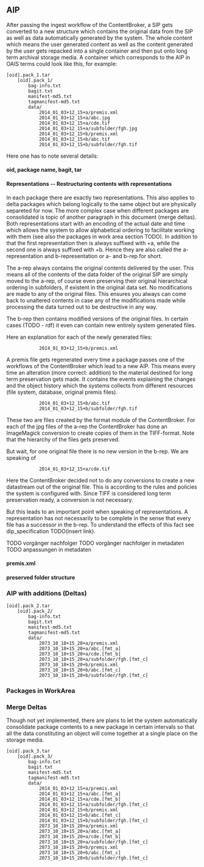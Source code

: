 

## AIP

After passing the ingest workflow of the ContentBroker, a SIP gets converted
to a new structure which contains the original data from the SIP as well as
data automatically generated by the system. 
The whole content which means the user generated content as well as the content
generated by the user gets repacked into a single container and then put
onto long term archival storage media. A container which corresponds to the AIP
in OAIS terms could look like this, for example:

    [oid].pack_1.tar
        [oid].pack_1/
        	bag-info.txt
        	bagit.txt
        	manifest-md5.txt
        	tagmanifest-md5.txt
        	data/
        		2014_01_03+12_15+a/premis.xml
        		2014_01_03+12_15+a/abc.jpg
        		2014_01_03+12_15+a/cde.tif
        		2014_01_03+12_15+a/subfolder/fgh.jpg
        		2014_01_03+12_15+b/premis.xml
        		2014_01_03+12_15+b/abc.tif
        		2014_01_03+12_15+b/subfolder/fgh.tif
        		
Here one has to note several details:

#### oid, package name, bagit, tar

#### Representations -- Restructuring contents with representations

In each package there are
exactly two representations. This also applies to delta packages which belong logically to the same object but
are physically separeted for now. The more complex case when different packages are consolidated is topic of
another paragraph in this document (merge deltas). Both representations start with an encoding of the actual
date and time which allows the system to allow alphabetical ordering to facilitate working with them (see also
the packages in work area section TODO). In addition to that the first representation then is always 
suffixed with +a, while the second one is always suffixed with +b. Hence they are also called the a-representation
and b-representation or a- and b-rep for short. 

The a-rep always contains the original contents delivered by
the user. This means all of the contents of the data folder of the original SIP are simply moved to the a-rep, of course
even preserving their original hierarchical ordering in subfolders, if existent in the original data set.
No modifications are made to any of the original files. This ensures you always can come back to unaltered contents
in case any of the modifications made while processing the data turned out to be destructive in any way. 

The b-rep then contains modified versions of the original files. In certain cases (TODO - rdf) it even can contain
new entirely system generated files.

Here an explanation for each of the newly generated files:

        		2014_01_03+12_15+b/premis.xml
        		
A premis file gets regenerated every time a package passes one of the workflows of the ContentBroker which lead
to a new AIP. This means every time an alteration (more correct: addition) to the material destined for long term
preservation gets made. It contains the events explaining the changes and the object history which the systems
collects from different resources (file system, database, original premis files).
        		
        		2014_01_03+12_15+b/abc.tif
        		2014_01_03+12_15+b/subfolder/fgh.tif 
        		
These two are files created by the format module of the ContentBroker. For each of the jpg files of the a-rep the
ContentBroker has done an ImageMagick conversion to create copies of them in the TIFF-format. Note that the hierarchy
of the files gets preserved.
        		
But wait, for one original file there is no new version in the b-rep. We are speaking of
        		
        		2014_01_03+12_15+a/cde.tif
        		
Here the ContentBroker decided not to do any conversions to create a new datastream out of the original file. This
is according to the rules and policies the system is configured with. Since TIFF is considered long term preservation
ready, a conversion is not necessary.

But this leads to an important point when speaking of representations. A representation has not necessarily to be complete
in the sense that every file has a successor in the b-rep. To understand the effects of this fact see dip_specification 
TODO(insert link).



TODO vorgänger nachfolger
TODO vorgänger nachfolger in metadaten
TODO anpassungen in metadaten


#### premis.xml

#### preserved folder structure        		
        		


### AIP with additions (Deltas)

    [oid].pack_2.tar
        [oid].pack_2/
        	bag-info.txt
        	bagit.txt
        	manifest-md5.txt
        	tagmanifest-md5.txt
        	data/
        		2073_10_10+15_20+a/premis.xml
        		2073_10_10+15_20+a/abc.[fmt_a]
        		2073_10_10+15_20+a/cde.[fmt_b]
        		2073_10_10+15_20+a/subfolder/fgh.[fmt_c]
        		2073_10_10+15_20+b/premis.xml
        		2073_10_10+15_20+b/abc.[fmt_c]
        		2073_10_10+15_20+b/subfolder/fgh.[fmt_c]

### Packages in WorkArea



### Merge Deltas

Though not yet implemented, there are plans to let the system automatically
consolidate package contents to a new package in certain intervals so that
all the data constituting an object will come together at a single place on
the storage media.

    [oid].pack_3.tar
        [oid].pack_3/
        	bag-info.txt
        	bagit.txt
        	manifest-md5.txt
        	tagmanifest-md5.txt
        	data/
        		2014_01_03+12_15+a/premis.xml
        		2014_01_03+12_15+a/abc.[fmt_a]
        		2014_01_03+12_15+a/cde.[fmt_b]
        		2014_01_03+12_15+a/subfolder/fgh.[fmt_c]
        		2014_01_03+12_15+b/premis.xml
        		2014_01_03+12_15+b/abc.[fmt_c]
        		2014_01_03+12_15+b/subfolder/fgh.[fmt_c]
        		2073_10_10+15_20+a/premis.xml
        		2073_10_10+15_20+a/abc.[fmt_a]
        		2073_10_10+15_20+a/cde.[fmt_b]
        		2073_10_10+15_20+a/subfolder/fgh.[fmt_c]
        		2073_10_10+15_20+b/premis.xml
        		2073_10_10+15_20+b/abc.[fmt_c]
        		2073_10_10+15_20+b/subfolder/fgh.[fmt_c]
        		


        	